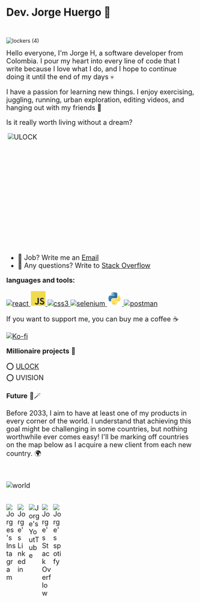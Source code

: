 # Dev. Jorge Huergo 🚀

<br />

![lockers (4)](https://github.com/Programacion315/Programacion315/assets/83243886/e9086c9e-0f23-4df0-8f30-483ecbedba26)




<!--![](https://visitor-badge.glitch.me/badge?page_id=Programacion315.Programacion315)-->

<paragraph style="font-size:18px">
Hello everyone, I'm Jorge H, a software developer from Colombia. I pour my heart into every line of code that I write because I love what I do, and I hope to continue doing it until the end of my days 💀


<br/>

I have a passion for learning new things. I enjoy exercising, juggling, running, urban exploration, editing videos, and hanging out with my friends 🎉

Is it really worth living without a dream?

<paragraph />

<!--Imagen-->
 <!--<img align="right" alt="GIF" src="https://github.com/Programacion315/Programacion315/blob/master/presentacion/jorge.gif?raw=true" width="500" height="320" />-->
<img align="right" src="https://github.com/Programacion315/Programacion315/assets/83243886/bbf7214a-0f36-456c-bdf9-ea98a7a8f808" width="500" height="320" alt="ULOCK" />
  
- 💼 Job? Write me an [Email](mailto:huergocode@proton.me)   
- 💼 Any questions? Write to [Stack Overflow]() 

**languages and tools:**  



<p align="left"> 
  <a href="https://nextjs.org/" target="_blank" rel="noreferrer"> 
    <img src="https://github.com/Programacion315/Programacion315/assets/83243886/c0736423-4db3-4c8e-ad14-38cfef2872b9" alt="react" height="42"/> 
  </a> 
  <a href="https://developer.mozilla.org/en-US/docs/Web/JavaScript" target="_blank" rel="noreferrer"> 
    <img src="https://raw.githubusercontent.com/devicons/devicon/master/icons/javascript/javascript-original.svg" alt="javascript" height="40"/> 
  </a>
  <a href="https://www.w3schools.com/css/" target="_blank" rel="noreferrer"> 
    <img src="https://github.com/Programacion315/Programacion315/assets/83243886/69f0506e-6205-49d4-9a8e-be11277a3f78" alt="css3" height="40"/> 
  </a>
  <a href="https://www.selenium.dev" target="_blank" rel="noreferrer"> 
    <img src="https://raw.githubusercontent.com/detain/svg-logos/780f25886640cef088af994181646db2f6b1a3f8/svg/selenium-logo.svg" alt="selenium" height="40"/> 
  </a>
  <a href="https://www.python.org" target="_blank" rel="noreferrer"> 
    <img src="https://raw.githubusercontent.com/devicons/devicon/master/icons/python/python-original.svg" alt="python" height="40"/> 
  </a> 
  <a href="https://postman.com" target="_blank" rel="noreferrer"> 
    <img src="https://www.vectorlogo.zone/logos/getpostman/getpostman-icon.svg" alt="postman" height="40"/> 
  </a>
</p>




<!--END_SECTION:waka-->

If you want to support me, you can buy me a coffee ☕

<a href="https://ko-fi.com/programacion315" target="_blank"><img src="https://az743702.vo.msecnd.net/cdn/kofi3.png?v=0" alt="Ko-fi" width="150" ></a>

 **Millionaire projects** 💸
 
 ⭕ [ULOCK](https://www.ulock.pro/)<br />
 ⭕ UVISION<br />
 

**Future** 🔮🪄

Before 2033, I aim to have at least one of my products in every corner of the world. I understand that achieving this goal might be challenging in some countries, but nothing worthwhile ever comes easy! I'll be marking off countries on the map below as I acquire a new client from each new country. 🌍

<br />

![world](https://github.com/Programacion315/Programacion315/assets/83243886/ac61a153-2ed1-4aa2-b5f5-299667ff0ec3)

<br />


<a href="https://www.instagram.com/jluiso315/">
  <img align="left" alt="Jorges's Instagram" width="25px" src="https://www.vectorlogo.zone/logos/instagram/instagram-icon.svg" />
</a>
<a href="linkedin.com/in/jorge-huergo-ab5a84235">
  <img style="margin-left:5px" align="left" alt="Jorge's Linkedin" width="25px" src="https://www.vectorlogo.zone/logos/linkedin/linkedin-icon.svg" />
</a>

<a href="https://www.youtube.com/channel/UCPefDcI7dQ5nkrvixN7IrnQ">
  <img style="margin-left:5px" align="left" alt="Jorge's YoutTube" width="30px" src="https://www.vectorlogo.zone/logos/youtube/youtube-icon.svg" />
</a>

<a href="https://stackoverflow.com/users/15764087/jorge-h?tab=profile">
  <img style="margin-left:5px" align="left" alt="Jorge's Stack Overflow" width="25px" src="https://www.vectorlogo.zone/logos/stackoverflow/stackoverflow-icon.svg" />
</a>

<a href="https://open.spotify.com/playlist/1XEcMGCIw0TUlSSxgWV8zB?si=78e092603f614b96">
  <img style="margin-left:5px" align="left" alt="Jorge's spotify" width="25px" src="https://www.vectorlogo.zone/logos/spotify/spotify-icon.svg" />
</a>


